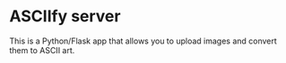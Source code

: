 # ASCIIfy server 

This is a Python/Flask app that allows you to upload images and convert them to
ASCII art.
